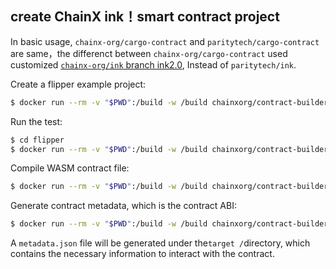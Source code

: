## create ChainX ink！smart contract project

In basic usage, `chainx-org/cargo-contract` and   `paritytech/cargo-contract` are same，the differenct between `chainx-org/cargo-contract` used customized [`chainx-org/ink` branch ink2.0](https://github.com/chainx-org/ink/tree/ink2.0), 
Instead of `paritytech/ink`.

Create a flipper example project:

```bash
$ docker run --rm -v "$PWD":/build -w /build chainxorg/contract-builder:v0.6.0 cargo contract new flipper
```

Run the test:

```bash
$ cd flipper
$ docker run --rm -v "$PWD":/build -w /build chainxorg/contract-builder:v0.6.0 cargo  +nightly test
```

Compile WASM contract file:

```bash
$ docker run --rm -v "$PWD":/build -w /build chainxorg/contract-builder:v0.6.0 cargo contract build
```

Generate contract metadata, which is the contract ABI:

```bash
$ docker run --rm -v "$PWD":/build -w /build chainxorg/contract-builder:v0.6.0 cargo contract generate-metadata
```

A `metadata.json` file will be generated under the` target / `directory, which contains the necessary information to interact with the contract.